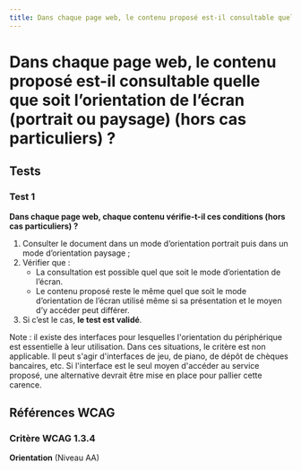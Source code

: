```yaml
---
title: Dans chaque page web, le contenu proposé est-il consultable quelle que soit l’orientation de l’écran (portrait ou paysage) (hors cas particuliers) ?
---
```


# Dans chaque page web, le contenu proposé est-il consultable quelle que soit l’orientation de l’écran (portrait ou paysage) (hors cas particuliers) ?



## Tests

### Test 1

**Dans chaque page web, chaque contenu vérifie-t-il ces conditions (hors cas particuliers) ?**

1. Consulter le document dans un mode d’orientation portrait puis dans un mode d’orientation paysage ;
2. Vérifier que :
   - La consultation est possible quel que soit le mode d’orientation de l’écran.
   - Le contenu proposé reste le même quel que soit le mode d’orientation de l’écran utilisé même si sa présentation et le moyen d’y accéder peut différer.
3. Si c’est le cas, **le test est validé**.

Note : il existe des interfaces pour lesquelles l'orientation du périphérique est essentielle à leur utilisation. Dans ces situations, le critère est non applicable. Il peut s'agir d'interfaces de jeu, de piano, de dépôt de chèques bancaires, etc. Si l'interface est le seul moyen d'accéder au service proposé, une alternative devrait être mise en place pour pallier cette carence.



## Références WCAG

### Critère WCAG 1.3.4

**Orientation** (Niveau AA)


